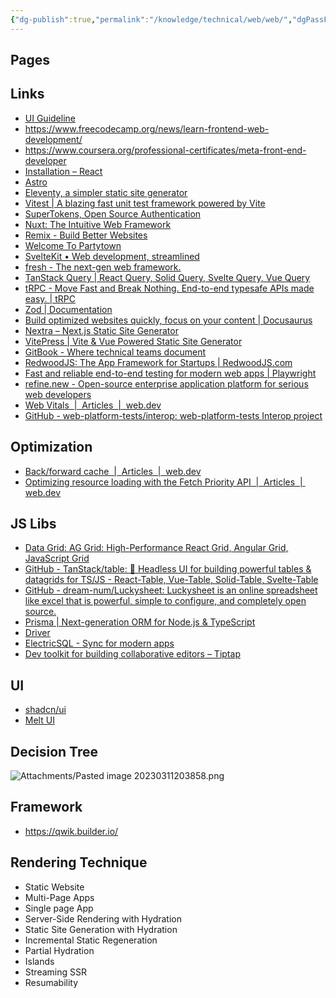 ```yaml
---
{"dg-publish":true,"permalink":"/knowledge/technical/web/web/","dgPassFrontmatter":true}
---
```


## Pages




## Links
- [UI Guideline](https://www.uiguideline.com/components)
- https://www.freecodecamp.org/news/learn-frontend-web-development/
- https://www.coursera.org/professional-certificates/meta-front-end-developer
- [Installation – React](https://react.dev/learn/installation)
- [Astro](https://astro.build/)
- [Eleventy, a simpler static site generator](https://www.11ty.dev/)
- [Vitest | A blazing fast unit test framework powered by Vite](https://vitest.dev/)
- [SuperTokens, Open Source Authentication](https://supertokens.com/)
- [Nuxt: The Intuitive Web Framework](https://nuxt.com/)
- [Remix - Build Better Websites](https://remix.run/)
- [Welcome To Partytown](https://partytown.builder.io/)
- [SvelteKit • Web development, streamlined](https://kit.svelte.dev/)
- [fresh - The next-gen web framework.](https://fresh.deno.dev/)
- [TanStack Query | React Query, Solid Query, Svelte Query, Vue Query](https://tanstack.com/query/latest)
- [tRPC - Move Fast and Break Nothing. End-to-end typesafe APIs made easy. | tRPC](https://trpc.io/)
- [Zod | Documentation](https://zod.dev/)
- [Build optimized websites quickly, focus on your content | Docusaurus](https://docusaurus.io/)
- [Nextra – Next.js Static Site Generator](https://nextra.site/)
- [VitePress | Vite & Vue Powered Static Site Generator](https://vitepress.dev/)
- [GitBook - Where technical teams document](https://www.gitbook.com/)
- [RedwoodJS: The App Framework for Startups | RedwoodJS.com](https://redwoodjs.com/)
- [Fast and reliable end-to-end testing for modern web apps | Playwright](https://playwright.dev/)
- [refine.new - Open-source enterprise application platform for serious web developers](https://refine.new/)
- [Web Vitals  |  Articles  |  web.dev](https://web.dev/articles/vitals#overview)
- [GitHub - web-platform-tests/interop: web-platform-tests Interop project](https://github.com/web-platform-tests/interop)
## Optimization
- [Back/forward cache  |  Articles  |  web.dev](https://web.dev/articles/bfcache)
- [Optimizing resource loading with the Fetch Priority API  |  Articles  |  web.dev](https://web.dev/articles/fetch-priority)
## JS Libs
- [Data Grid: AG Grid: High-Performance React Grid, Angular Grid, JavaScript Grid](https://www.ag-grid.com/)
- [GitHub - TanStack/table: 🤖 Headless UI for building powerful tables & datagrids for TS/JS - React-Table, Vue-Table, Solid-Table, Svelte-Table](https://github.com/TanStack/table)
- [GitHub - dream-num/Luckysheet: Luckysheet is an online spreadsheet like excel that is powerful, simple to configure, and completely open source.](https://github.com/dream-num/Luckysheet)
- [Prisma | Next-generation ORM for Node.js & TypeScript](https://www.prisma.io/)
- [Driver](https://kamranahmed.info/driver.js/)
- [ElectricSQL - Sync for modern apps](https://electric-sql.com/)
- [Dev toolkit for building collaborative editors – Tiptap](https://tiptap.dev/)
## UI
- [shadcn/ui](https://ui.shadcn.com/)
- [Melt UI](https://www.melt-ui.com/)
## Decision Tree
![Attachments/Pasted image 20230311203858.png](/img/user/Attachments/Pasted%20image%2020230311203858.png)
## Framework
- https://qwik.builder.io/
## Rendering Technique
- Static Website
- Multi-Page Apps
- Single page App
- Server-Side Rendering with Hydration
- Static Site Generation with Hydration
- Incremental Static Regeneration
- Partial Hydration
- Islands
- Streaming SSR
- Resumability
